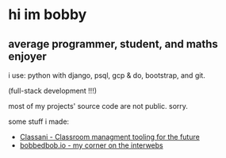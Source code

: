 # hi im bobby
## average programmer, student, and maths enjoyer

i use: python with django, psql, gcp & do, bootstrap, and git.

(full-stack development !!!)

most of my projects' source code are not public. sorry.

some stuff i made:
 - [Classani - Classroom managment tooling for the future](https://classani.org)
 - [bobbedbob.io - my corner on the interwebs](https://bobbedbob.io/)
